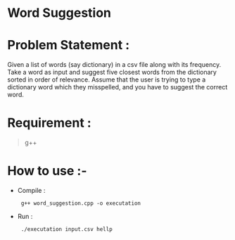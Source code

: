 # Word Suggestion

# Problem Statement :
  Given a list of words (say dictionary) in a csv file along with its frequency. Take a word as input
  and suggest five closest words from the dictionary sorted in order of relevance.
  Assume that the user is trying to type a dictionary word which they misspelled, and you have to
  suggest the correct word.
 
 # Requirement : 
  > g++ 
  
 # How to use :- 
 - Compile :

   ` g++ word_suggestion.cpp -o executation`
 - Run :

   ` ./executation input.csv hellp` 
